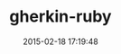 ---
layout: post
title:  "gherkin-ruby"
repo:   "codegram/gherkin-ruby"
date:   2015-02-18 17:19:48
gemurl: http://github.com/codegram/gherkin-ruby
---